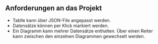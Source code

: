 ## Anforderungen an das Projekt

- Tablle kann über JSON-File angepasst werden.
- Datensätze können per Klick markiert werden.
- Ein Diagramm kann mehrer Datensätze enthalten. Über einen Reiter kann zwischen den einzelnen Diagrammen gewechselt werden.

